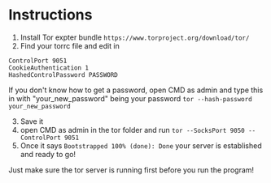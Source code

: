# Instructions
1. Install Tor expter bundle ```https://www.torproject.org/download/tor/```
2. Find your torrc file and edit in
```
ControlPort 9051
CookieAuthentication 1
HashedControlPassword PASSWORD
```

If you don't know how to get a password, open CMD as admin and type this in with "your_new_password" being your password `tor --hash-password your_new_password`

3. Save it
4. open CMD as admin in the tor folder and run ```tor --SocksPort 9050 --ControlPort 9051```
5. Once it says ```Bootstrapped 100% (done): Done``` your server is established and ready to go!

Just make sure the tor server is running first before you run the program!

